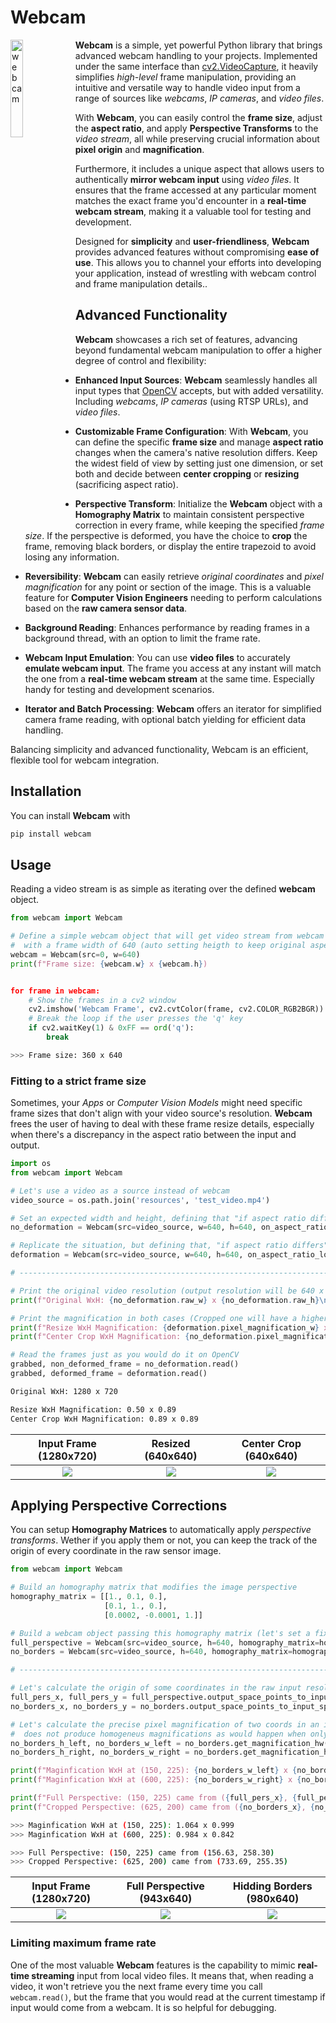 # Webcam
<img alt="webcam" title="webcam" src="https://raw.githubusercontent.com/Eric-Canas/webcam/main/resources/logo.png" width="20%" align="left"> **Webcam** is a simple, yet powerful Python library that brings advanced webcam handling to your projects. Implemented under the same interface than [cv2.VideoCapture](https://docs.opencv.org/3.4/d8/dfe/classcv_1_1VideoCapture.html#a57c0e81e83e60f36c83027dc2a188e80), it heavily simplifies _high-level_ frame manipulation, providing an intuitive and versatile way to handle video input from a range of sources like _webcams_, _IP cameras_, and _video files_.

With **Webcam**, you can easily control the **frame size**, adjust the **aspect ratio**, and apply **Perspective Transforms** to the _video stream_, all while preserving crucial information about **pixel origin** and **magnification**.

Furthermore, it includes a unique aspect that allows users to authentically **mirror webcam input** using _video files_. It ensures that the frame accessed at any particular moment matches the exact frame you'd encounter in a **real-time webcam stream**, making it a valuable tool for testing and development.

Designed for **simplicity** and **user-friendliness**, **Webcam** provides advanced features without compromising **ease of use**. This allows you to channel your efforts into developing your application, instead of wrestling with webcam control and frame manipulation details..

## Advanced Functionality
**Webcam** showcases a rich set of features, advancing beyond fundamental webcam manipulation to offer a higher degree of control and flexibility:

- **Enhanced Input Sources**: **Webcam** seamlessly handles all input types that [OpenCV](https://docs.opencv.org/3.4/d8/dfe/classcv_1_1VideoCapture.html#a949d90b766ba42a6a93fe23a67785951) accepts, but with added versatility. Including _webcams_, _IP cameras_ (using RTSP URLs), and _video files_.

- **Customizable Frame Configuration**: With **Webcam**, you can define the specific **frame size** and manage **aspect ratio** changes when the camera's native resolution differs. Keep the widest field of view by setting just one dimension, or set both and decide between **center cropping** or **resizing** (sacrificing aspect ratio).

- **Perspective Transform**: Initialize the **Webcam** object with a **Homography Matrix** to maintain consistent perspective correction in every frame, while keeping the specified _frame size_.  If the perspective is deformed, you have the choice to **crop** the frame, removing black borders, or display the entire trapezoid to avoid losing any information.

- **Reversibility**: **Webcam** can easily retrieve _original coordinates_ and _pixel magnification_ for any point or section of the image. This is a valuable feature for **Computer Vision Engineers** needing to perform calculations based on the **raw camera sensor data**.

- **Background Reading**: Enhances performance by reading frames in a background thread, with an option to limit the frame rate.

- **Webcam Input Emulation**: You can use **video files** to accurately **emulate webcam input**. The frame you access at any instant will match the one from a **real-time webcam stream** at the same time. Especially handy for testing and development scenarios.

- **Iterator and Batch Processing**: **Webcam** offers an iterator for simplified camera frame reading, with optional batch yielding for efficient data handling.

Balancing simplicity and advanced functionality, Webcam is an efficient, flexible tool for webcam integration.


## Installation

You can install **Webcam** with

```bash
pip install webcam
```

## Usage

Reading a video stream is as simple as iterating over the defined **webcam** object.

```python
from webcam import Webcam

# Define a simple webcam object that will get video stream from webcam (src=0),
#  with a frame width of 640 (auto setting heigth to keep original aspect ratio)
webcam = Webcam(src=0, w=640)
print(f"Frame size: {webcam.w} x {webcam.h})


for frame in webcam:
    # Show the frames in a cv2 window
    cv2.imshow('Webcam Frame', cv2.cvtColor(frame, cv2.COLOR_RGB2BGR))
    # Break the loop if the user presses the 'q' key
    if cv2.waitKey(1) & 0xFF == ord('q'):
        break
```
```bash
>>> Frame size: 360 x 640
```

### Fitting to a strict frame size

Sometimes, your _Apps_ or _Computer Vision Models_ might need specific frame sizes that don't align with your video source's resolution. **Webcam** frees the user of having to deal with these frame resize details, especially when there's a discrepancy in the aspect ratio between the input and output.

```python
import os
from webcam import Webcam

# Let's use a video as a source instead of webcam
video_source = os.path.join('resources', 'test_video.mp4')

# Set an expected width and height, defining that "if aspect ratio differs", center crop the image.
no_deformation = Webcam(src=video_source, w=640, h=640, on_aspect_ratio_lost='crop')

# Replicate the situation, but defining that, "if aspect ratio differs", resize it, accepting the produced deformation.
deformation = Webcam(src=video_source, w=640, h=640, on_aspect_ratio_lost='resize')

# ---------------------------------------------------------------------------------------------------

# Print the original video resolution (output resolution will be 640 x 640 as specified)
print(f"Original WxH: {no_deformation.raw_w} x {no_deformation.raw_h}\n")

# Print the magnification in both cases (Cropped one will have a higher magnification on the input's shortest axis)
print(f"Resize WxH Magnification: {deformation.pixel_magnification_w} x {deformation.pixel_magnification_h}")
print(f"Center Crop WxH Magnification: {no_deformation.pixel_magnification_w} x {no_deformation.pixel_magnification_h}")

# Read the frames just as you would do it on OpenCV
grabbed, non_deformed_frame = no_deformation.read()
grabbed, deformed_frame = deformation.read()
```

```bash
Original WxH: 1280 x 720

Resize WxH Magnification: 0.50 x 0.89
Center Crop WxH Magnification: 0.89 x 0.89
```

| Input Frame (1280x720) | Resized (640x640) | Center Crop (640x640) |
|:-------------------------:|:-------------------------:|:-------------------------:|
| ![](https://raw.githubusercontent.com/Eric-Canas/webcam/main/resources/usage_examples/strict_frame_size/base_frame.png) |  ![](https://raw.githubusercontent.com/Eric-Canas/webcam/main/resources/usage_examples/strict_frame_size/resized_frame.png) | ![](https://raw.githubusercontent.com/Eric-Canas/webcam/main/resources/usage_examples/strict_frame_size/center_crop_frame.png) |

## Applying Perspective Corrections

You can setup **Homography Matrices** to automatically apply _perspective transforms_. Wether if you apply them or not, you can keep the track of the origin of every coordinate in the raw sensor image.

```python
from webcam import Webcam

# Build an homography matrix that modifies the image perspective
homography_matrix = [[1., 0.1, 0.],
                     [0.1, 1., 0.],
                     [0.0002, -0.0001, 1.]]

# Build a webcam object passing this homography matrix (let's set a fixed height and let it decide width).
full_perspective = Webcam(src=video_source, h=640, homography_matrix=homography_matrix, crop_on_warping=False)
no_borders = Webcam(src=video_source, h=640, homography_matrix=homography_matrix, crop_on_warping=True)

# ---------------------------------------------------------------------------------------------------

# Let's calculate the origin of some coordinates in the raw input resolution (Note it expects a batch).
full_pers_x, full_pers_y = full_perspective.output_space_points_to_input_space(points_xy=((150, 225),))[0]
no_borders_x, no_borders_y = no_borders.output_space_points_to_input_space(points_xy=((625, 200), ))[0]

# Let's calculate the precise pixel magnification of two coords in an image. As perspective deformations
#  does not produce homogeneus magnifications as would happen when only resizes and/or crops are applied
no_borders_h_left, no_borders_w_left = no_borders.get_magnification_hw(x=150, y=225)
no_borders_h_right, no_borders_w_right = no_borders.get_magnification_hw(x=600, y=225)

print(f"Maginfication WxH at (150, 225): {no_borders_w_left} x {no_borders_h_left}")
print(f"Maginfication WxH at (600, 225): {no_borders_w_right} x {no_borders_h_right}\n")

print(f"Full Perspective: (150, 225) came from ({full_pers_x}, {full_pers_y})")
print(f"Cropped Perspective: (625, 200) came from ({no_borders_x}, {no_borders_y})")
```

```bash
>>> Maginfication WxH at (150, 225): 1.064 x 0.999
>>> Maginfication WxH at (600, 225): 0.984 x 0.842

>>> Full Perspective: (150, 225) came from (156.63, 258.30)
>>> Cropped Perspective: (625, 200) came from (733.69, 255.35)
```

| Input Frame (1280x720) | Full Perspective (943x640) | Hidding Borders (980x640) |
|:-------------------------:|:-------------------------:|:-------------------------:|
| ![](https://raw.githubusercontent.com/Eric-Canas/webcam/main/resources/usage_examples/perspective/base_frame.png) |  ![](https://raw.githubusercontent.com/Eric-Canas/webcam/main/resources/usage_examples/perspective/full_perspective.png) | ![](https://raw.githubusercontent.com/Eric-Canas/webcam/main/resources/usage_examples/perspective/no_borders_perspective.png) |

### Limiting maximum frame rate
One of the most valuable **Webcam** features is the capability to mimic **real-time streaming** input from local video files. It means that, when reading a video, it won't retrieve you the next frame every time you call ``webcam.read()``, but the frame that you would read at the current timestamp if input would come from a webcam. It is so helpful for debugging.
